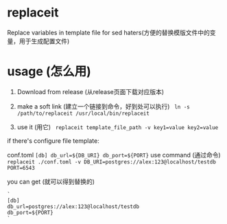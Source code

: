 # replaceit
Replace variables in template file for sed haters(方便的替换模版文件中的变量，用于生成配置文件)

# usage (怎么用)

1. Download from release (从release页面下载对应版本)
   
2. make a soft link (建立一个链接到命令，好到处可以执行)
    ` ln -s /path/to/replaceit /usr/local/bin/replaceit`
   
3. use it (用它)
    ` replaceit template_file_path -v key1=value key2=value`

if there's configure file template:

conf.toml
    `
    [db]
    db_url=${DB_URI}
    db_port=${PORT}
    `
use command (通过命令) `replaceit ./conf.toml -v DB_URI=postgres://alex:123@localhost/testdb PORT=6543`

you can get (就可以得到替换的)

    `
    [db]
    db_url=postgres://alex:123@localhost/testdb
    db_port=${PORT}
    `
